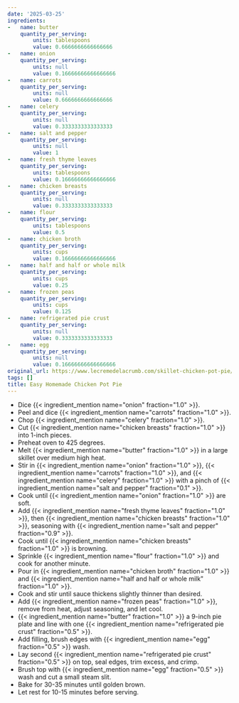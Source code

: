 ```yaml
---
date: '2025-03-25'
ingredients:
-   name: butter
    quantity_per_serving:
        units: tablespoons
        value: 0.6666666666666666
-   name: onion
    quantity_per_serving:
        units: null
        value: 0.16666666666666666
-   name: carrots
    quantity_per_serving:
        units: null
        value: 0.6666666666666666
-   name: celery
    quantity_per_serving:
        units: null
        value: 0.3333333333333333
-   name: salt and pepper
    quantity_per_serving:
        units: null
        value: 1
-   name: fresh thyme leaves
    quantity_per_serving:
        units: tablespoons
        value: 0.16666666666666666
-   name: chicken breasts
    quantity_per_serving:
        units: null
        value: 0.3333333333333333
-   name: flour
    quantity_per_serving:
        units: tablespoons
        value: 0.5
-   name: chicken broth
    quantity_per_serving:
        units: cups
        value: 0.16666666666666666
-   name: half and half or whole milk
    quantity_per_serving:
        units: cups
        value: 0.25
-   name: frozen peas
    quantity_per_serving:
        units: cups
        value: 0.125
-   name: refrigerated pie crust
    quantity_per_serving:
        units: null
        value: 0.3333333333333333
-   name: egg
    quantity_per_serving:
        units: null
        value: 0.16666666666666666
original_url: https://www.lecremedelacrumb.com/skillet-chicken-pot-pie/
tags: []
title: Easy Homemade Chicken Pot Pie
---
```


- Dice {{< ingredient_mention name="onion" fraction="1.0" >}}.
- Peel and dice {{< ingredient_mention name="carrots" fraction="1.0" >}}.
- Chop {{< ingredient_mention name="celery" fraction="1.0" >}}.
- Cut {{< ingredient_mention name="chicken breasts" fraction="1.0" >}} into 1-inch pieces.
- Preheat oven to 425 degrees.
- Melt {{< ingredient_mention name="butter" fraction="1.0" >}} in a large skillet over medium high heat.
- Stir in {{< ingredient_mention name="onion" fraction="1.0" >}}, {{< ingredient_mention name="carrots" fraction="1.0" >}}, and {{< ingredient_mention name="celery" fraction="1.0" >}} with a pinch of {{< ingredient_mention name="salt and pepper" fraction="0.1" >}}.
- Cook until {{< ingredient_mention name="onion" fraction="1.0" >}} are soft.
- Add {{< ingredient_mention name="fresh thyme leaves" fraction="1.0" >}}, then {{< ingredient_mention name="chicken breasts" fraction="1.0" >}}, seasoning with {{< ingredient_mention name="salt and pepper" fraction="0.9" >}}.
- Cook until {{< ingredient_mention name="chicken breasts" fraction="1.0" >}} is browning.
- Sprinkle {{< ingredient_mention name="flour" fraction="1.0" >}} and cook for another minute.
- Pour in {{< ingredient_mention name="chicken broth" fraction="1.0" >}} and {{< ingredient_mention name="half and half or whole milk" fraction="1.0" >}}.
- Cook and stir until sauce thickens slightly thinner than desired.
- Add {{< ingredient_mention name="frozen peas" fraction="1.0" >}}, remove from heat, adjust seasoning, and let cool.
- {{< ingredient_mention name="butter" fraction="1.0" >}} a 9-inch pie plate and line with one {{< ingredient_mention name="refrigerated pie crust" fraction="0.5" >}}.
- Add filling, brush edges with {{< ingredient_mention name="egg" fraction="0.5" >}} wash.
- Lay second {{< ingredient_mention name="refrigerated pie crust" fraction="0.5" >}} on top, seal edges, trim excess, and crimp.
- Brush top with {{< ingredient_mention name="egg" fraction="0.5" >}} wash and cut a small steam slit.
- Bake for 30-35 minutes until golden brown.
- Let rest for 10-15 minutes before serving.